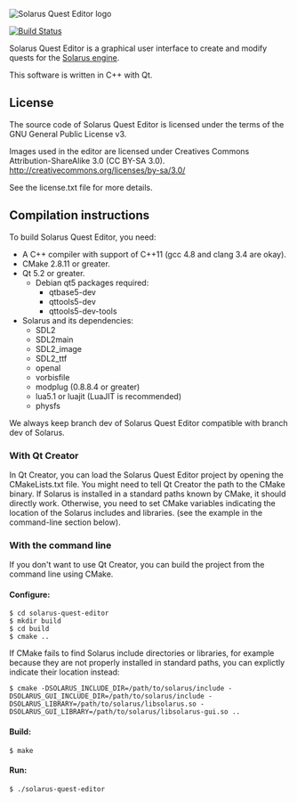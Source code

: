 ![Solarus Quest Editor logo](/images/solarus-quest-editor-github-readme-logo.png)

[![Build Status](https://travis-ci.org/solarus-games/solarus-quest-editor.svg?branch=dev)](https://travis-ci.org/solarus-games/solarus-quest-editor)

Solarus Quest Editor is a graphical user interface to create and modify quests for the
[Solarus engine](https://github.com/solarus-games/solarus).

This software is written in C++ with Qt.

## License

The source code of Solarus Quest Editor is licensed under the terms of the
GNU General Public License v3.

Images used in the editor are licensed under
Creatives Commons Attribution-ShareAlike 3.0 (CC BY-SA 3.0).
http://creativecommons.org/licenses/by-sa/3.0/

See the license.txt file for more details.

## Compilation instructions

To build Solarus Quest Editor, you need:
- A C++ compiler with support of C++11 (gcc 4.8 and clang 3.4 are okay).
- CMake 2.8.11 or greater.
- Qt 5.2 or greater.
  - Debian qt5 packages required:
    - qtbase5-dev
    - qttools5-dev
    - qttools5-dev-tools
- Solarus and its dependencies:
  - SDL2
  - SDL2main
  - SDL2_image
  - SDL2_ttf
  - openal
  - vorbisfile
  - modplug (0.8.8.4 or greater)
  - lua5.1 or luajit (LuaJIT is recommended)
  - physfs

We always keep branch dev of Solarus Quest Editor compatible with branch
dev of Solarus.

### With Qt Creator

In Qt Creator, you can load the Solarus Quest Editor project by opening the
CMakeLists.txt file.
You might need to tell Qt Creator the path to the CMake binary.
If Solarus is installed in a standard paths known by CMake, it should directly
work. Otherwise, you need to set CMake variables indicating the location of the
Solarus includes and libraries.
(see the example in the command-line section below).

### With the command line

If you don't want to use Qt Creator, you can build the project from the
command line using CMake.

#### Configure:

    $ cd solarus-quest-editor
    $ mkdir build
    $ cd build
    $ cmake ..

If CMake fails to find Solarus include directories or libraries,
for example because they are not properly installed in standard paths,
you can explictly indicate their location instead:

    $ cmake -DSOLARUS_INCLUDE_DIR=/path/to/solarus/include -DSOLARUS_GUI_INCLUDE_DIR=/path/to/solarus/include -DSOLARUS_LIBRARY=/path/to/solarus/libsolarus.so -DSOLARUS_GUI_LIBRARY=/path/to/solarus/libsolarus-gui.so ..

#### Build:

    $ make

#### Run:

    $ ./solarus-quest-editor

